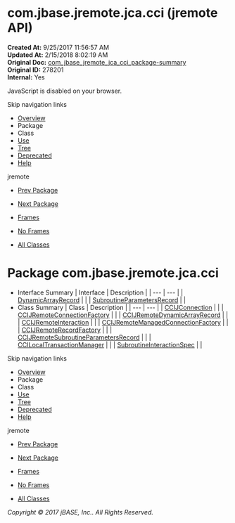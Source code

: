 # com.jbase.jremote.jca.cci (jremote   API)

**Created At:** 9/25/2017 11:56:57 AM  
**Updated At:** 2/15/2018 8:02:19 AM  
**Original Doc:** [com_jbase_jremote_jca_cci_package-summary](https://docs.jbase.com/39259-cci/com_jbase_jremote_jca_cci_package-summary)  
**Original ID:** 278201  
**Internal:** Yes  

<!--<br>    try {<br>        if (location.href.indexOf('is-external=true') == -1) {<br>            parent.document.title="com.jbase.jremote.jca.cci (jremote   API)";<br>        }<br>    }<br>    catch(err) {<br>    }<br>//-->
JavaScript is disabled on your browser.

Skip navigation links

- [Overview](../../../../../overview-summary.html)
- Package
- Class
- [Use](./../uses-of-package-com.jbase.jremote.jca.cci-%28jremote---api%29)
- [Tree](./../com.jbase.jremote.jca.cci-class-hierarchy-%28jremote---api%29)
- [Deprecated](../../../../../deprecated-list.html)
- [Help](../../../../../help-doc.html)


jremote <br>

- [Prev Package](./../../com.jbase.jremote.jca-%28jremote---api%29)
- [Next Package](./../../inflow/com.jbase.jremote.jca.inflow-%28jremote---api%29)


- [Frames](./.)
- [No Frames](./.)


- [All Classes](../../../../../allclasses-noframe.html)


<!--<br>  allClassesLink = document.getElementById("allclasses\_navbar\_top");<br>  if(window==top) {<br>    allClassesLink.style.display = "block";<br>  }<br>  else {<br>    allClassesLink.style.display = "none";<br>  }<br>  //-->

# Package com.jbase.jremote.jca.cci

- Interface Summary | Interface | Description |
| --- | --- |
| [DynamicArrayRecord](./../dynamicarrayrecord-%28jremote---api%29 "interface in com.jbase.jremote.jca.cci") |   |
| [SubroutineParametersRecord](./../subroutineparametersrecord-%28jremote---api%29 "interface in com.jbase.jremote.jca.cci") |   |
- Class Summary | Class | Description |
| --- | --- |
| [CCIJConnection](./../ccijconnection-%28jremote---api%29 "class in com.jbase.jremote.jca.cci") |   |
| [CCIJRemoteConnectionFactory](./../ccijremoteconnectionfactory-%28jremote---api%29 "class in com.jbase.jremote.jca.cci") |   |
| [CCIJRemoteDynamicArrayRecord](./../ccijremotedynamicarrayrecord-%28jremote---api%29 "class in com.jbase.jremote.jca.cci") |   |
| [CCIJRemoteInteraction](./../ccijremoteinteraction-%28jremote---api%29 "class in com.jbase.jremote.jca.cci") |   |
| [CCIJRemoteManagedConnectionFactory](./../ccijremotemanagedconnectionfactory-%28jremote---api%29 "class in com.jbase.jremote.jca.cci") |   |
| [CCIJRemoteRecordFactory](./../ccijremoterecordfactory-%28jremote---api%29 "class in com.jbase.jremote.jca.cci") |   |
| [CCIJRemoteSubroutineParametersRecord](./../ccijremotesubroutineparametersrecord-%28jremote---api%29 "class in com.jbase.jremote.jca.cci") |   |
| [CCILocalTransactionManager](./../ccilocaltransactionmanager-%28jremote---api%29 "class in com.jbase.jremote.jca.cci") |   |
| [SubroutineInteractionSpec](./../subroutineinteractionspec-%28jremote---api%29 "class in com.jbase.jremote.jca.cci") |   |

Skip navigation links

- [Overview](../../../../../overview-summary.html)
- Package
- Class
- [Use](./../uses-of-package-com.jbase.jremote.jca.cci-%28jremote---api%29)
- [Tree](./../com.jbase.jremote.jca.cci-class-hierarchy-%28jremote---api%29)
- [Deprecated](../../../../../deprecated-list.html)
- [Help](../../../../../help-doc.html)


jremote <br>

- [Prev Package](./../../com.jbase.jremote.jca-%28jremote---api%29)
- [Next Package](./../../inflow/com.jbase.jremote.jca.inflow-%28jremote---api%29)


- [Frames](./.)
- [No Frames](./.)


- [All Classes](../../../../../allclasses-noframe.html)


<!--<br>  allClassesLink = document.getElementById("allclasses\_navbar\_bottom");<br>  if(window==top) {<br>    allClassesLink.style.display = "block";<br>  }<br>  else {<br>    allClassesLink.style.display = "none";<br>  }<br>  //-->

*Copyright © 2017 jBASE, Inc.. All Rights Reserved.*
